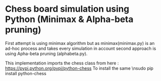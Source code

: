# Chess board simulation using Python (Minimax & Alpha-beta pruning)
First attempt is using minimax algorithm but as minimax(minimax.py) is an ad-hoc process and takes every simulation in account second approach is using Apha-beta pruning (alphabeta.py).

This implementation imports the chess class from here : https://pypi.python.org/pypi/python-chess
To install the same 
\nsudo pip install python-chess

